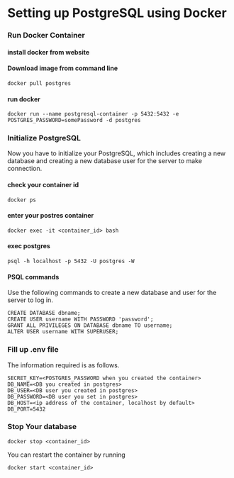 # Setting up PostgreSQL using Docker

### Run Docker Container

#### install docker from website
#### Download image from command line
```
docker pull postgres
```
#### run docker
```
docker run --name postgresql-container -p 5432:5432 -e POSTGRES_PASSWORD=somePassword -d postgres
```

### Initialize PostgreSQL

Now you have to initialize your PostgreSQL, which includes creating a new database and creating a new database user for the server to make connection.

#### check your container id
```
docker ps
```
#### enter your postres container
```
docker exec -it <container_id> bash
```
#### exec postgres
```
psql -h localhost -p 5432 -U postgres -W
```
#### PSQL commands
Use the following commands to create a new database and user for the server to log in.
```
CREATE DATABASE dbname;
CREATE USER username WITH PASSWORD 'password';
GRANT ALL PRIVILEGES ON DATABASE dbname TO username;
ALTER USER username WITH SUPERUSER;
```
### Fill up .env file
The information required is as follows.
```
SECRET_KEY=<POSTGRES_PASSWORD when you created the container>
DB_NAME=<DB you created in postgres>
DB_USER=<DB user you created in postgres>
DB_PASSWORD=<DB user you set in postgres>
DB_HOST=<ip address of the container, localhost by default>
DB_PORT=5432
```

### Stop Your database
```
docker stop <container_id>
```
You can restart the container by running
```
docker start <container_id>
```